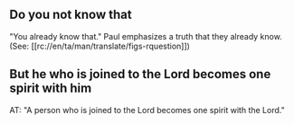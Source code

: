 ## Do you not know that ##

"You already know that." Paul emphasizes a truth that they already know. (See: [[rc://en/ta/man/translate/figs-rquestion]])

## But he who is joined to the Lord becomes one spirit with him ##

AT: "A person who is joined to the Lord becomes one spirit with the Lord."